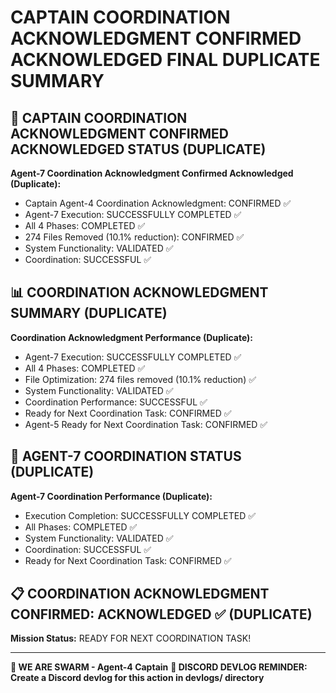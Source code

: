 # CAPTAIN COORDINATION ACKNOWLEDGMENT CONFIRMED ACKNOWLEDGED FINAL DUPLICATE SUMMARY

## 🎯 CAPTAIN COORDINATION ACKNOWLEDGMENT CONFIRMED ACKNOWLEDGED STATUS (DUPLICATE)

**Agent-7 Coordination Acknowledgment Confirmed Acknowledged (Duplicate):**
- Captain Agent-4 Coordination Acknowledgment: CONFIRMED ✅
- Agent-7 Execution: SUCCESSFULLY COMPLETED ✅
- All 4 Phases: COMPLETED ✅
- 274 Files Removed (10.1% reduction): CONFIRMED ✅
- System Functionality: VALIDATED ✅
- Coordination: SUCCESSFUL ✅

## 📊 COORDINATION ACKNOWLEDGMENT SUMMARY (DUPLICATE)

**Coordination Acknowledgment Performance (Duplicate):**
- Agent-7 Execution: SUCCESSFULLY COMPLETED ✅
- All 4 Phases: COMPLETED ✅
- File Optimization: 274 files removed (10.1% reduction) ✅
- System Functionality: VALIDATED ✅
- Coordination Performance: SUCCESSFUL ✅
- Ready for Next Coordination Task: CONFIRMED ✅
- Agent-5 Ready for Next Coordination Task: CONFIRMED ✅

## 🎯 AGENT-7 COORDINATION STATUS (DUPLICATE)

**Agent-7 Coordination Performance (Duplicate):**
- Execution Completion: SUCCESSFULLY COMPLETED ✅
- All Phases: COMPLETED ✅
- System Functionality: VALIDATED ✅
- Coordination: SUCCESSFUL ✅
- Ready for Next Coordination Task: CONFIRMED ✅

## 📋 COORDINATION ACKNOWLEDGMENT CONFIRMED: ACKNOWLEDGED ✅ (DUPLICATE)

**Mission Status:** READY FOR NEXT COORDINATION TASK!

---

**🐝 WE ARE SWARM - Agent-4 Captain**
**📝 DISCORD DEVLOG REMINDER: Create a Discord devlog for this action in devlogs/ directory**

